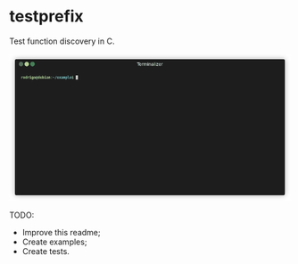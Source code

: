# testprefix

Test function discovery in C.

![Demo](/doc/demo.gif?raw=true)

TODO:
- Improve this readme;
- Create examples;
- Create tests.
